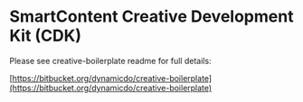 # SmartContent Creative Development Kit (CDK)

Please see creative-boilerplate readme for full details:

[https://bitbucket.org/dynamicdo/creative-boilerplate](https://bitbucket.org/dynamicdo/creative-boilerplate)